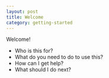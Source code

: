 ```yaml
---
layout: post
title: Welcome
category: getting-started
---
```

Welcome!

- Who is this for?
- What do you need to do to use this?
- How can I get help?
- What should I do next?
